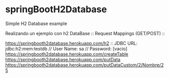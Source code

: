 # springBootH2Database
Simple H2 Database example

Realizando un ejemplo con h2 DataBase :: Request Mappings (GET/POST) ::

https://springbooth2database.herokuapp.com/h2 :: JDBC URL: jdbc:h2:mem:testdb // User Name: sa // Password: [vacio]
https://springbooth2database.herokuapp.com/createTable               
https://springbooth2database.herokuapp.com/putData                        
https://springbooth2database.herokuapp.com/putDataCustom/2/Nombre/25       
